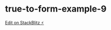 # true-to-form-example-9

[Edit on StackBlitz ⚡️](https://stackblitz.com/edit/ngconf-true-to-form-lbydnx)